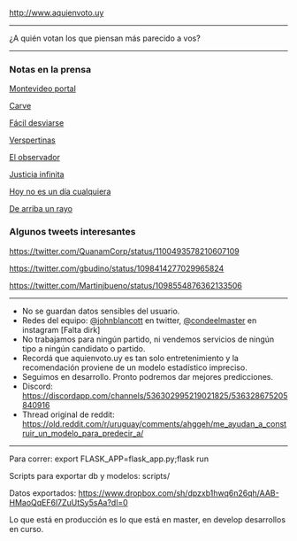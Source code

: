 http://www.aquienvoto.uy

---

¿A quién votan los que piensan más parecido a vos?

---

### Notas en la prensa

[Montevideo portal](https://www.montevideo.com.uy/Noticias/Aquienvoto-uy-el-test-que-recomienda-al-usuario-a-que-candidato-votar-en-las-elecciones-uc710596)
 
[Carve](http://www.carve850.com.uy/2019/02/20/aquienvoto-uy-la-app-que-en-24-hrs-se-convirtio-en-furor/)

[Fácil desviarse](https://uy.radiocut.fm/radiostation/del-sol/listen/2019/02/20/16/23/29/?created_cut_id=706507)

[Verspertinas](https://www.youtube.com/watch?v=DaMilJy81Ro)

[El observador](https://www.elobservador.com.uy/nota/a-quien-voto-el-juego-viral-y-un-viejo-debate-que-factores-inciden-en-el-cuarto-secreto--201922211202)

[Justicia infinita](https://uy.radiocut.fm/audiocut/hablan-de-aquienvotouy-en-ji/)

[Hoy no es un día cualquiera](https://uy.radiocut.fm/audiocut/columna-economia-digital-26022019/#)

[De arriba un rayo](https://uy.radiocut.fm/audiocut/aquienvotouy-en-de-arriba-un-rayo/)


### Algunos tweets interesantes

https://twitter.com/QuanamCorp/status/1100493578210607109

https://twitter.com/gbudino/status/1098414277029965824

https://twitter.com/Martinjbueno/status/1098554876362133506


---

* No se guardan datos sensibles del usuario.
* Redes del equipo: [@johnblancott](https://twitter.com/johnblancott) en twitter, [@condeelmaster](https://www.instagram.com/condeelmaster/) en instagram  [Falta dirk]
* No trabajamos para ningún partido, ni vendemos servicios de ningún tipo a ningún candidato o partido.
* Recordá que aquienvoto.uy es tan solo entretenimiento y la recomendación proviene de un modelo estadístico impreciso.
* Seguimos en desarrollo. Pronto podremos dar mejores predicciones.
* Discord: https://discordapp.com/channels/536302995219021825/536328675205840916 
* Thread original de reddit: https://old.reddit.com/r/uruguay/comments/ahggeh/me_ayudan_a_construir_un_modelo_para_predecir_a/

---


Para correr: export FLASK_APP=flask_app.py;flask run

Scripts para exportar db y modelos: scripts/

Datos exportados: https://www.dropbox.com/sh/dpzxb1hwq6n26qh/AAB-HMaoQqEF6l7ZuUtSy5sAa?dl=0

Lo que está en producción es lo que está en master, en develop desarrollos en curso.
